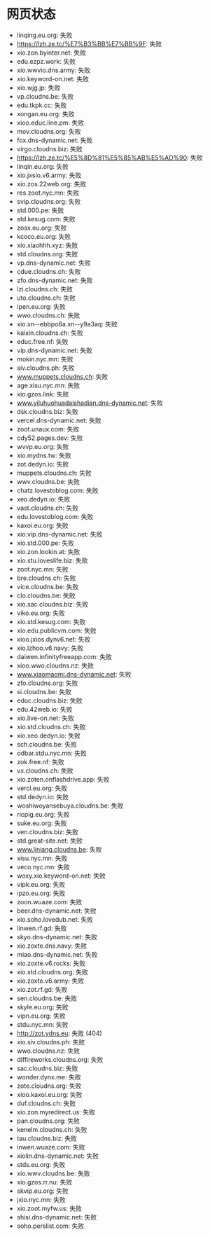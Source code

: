 # 网页状态
- linqing.eu.org: 失败
- https://lzh.ze.tc/%E7%B3%BB%E7%BB%9F: 失败
- xio.zon.byinter.net: 失败
- edu.ezpz.work: 失败
- xio.wwvio.dns.army: 失败
- xio.keyword-on.net: 失败
- xio.wjg.jp: 失败
- vp.cloudns.be: 失败
- edu.tkpk.cc: 失败
- xongan.eu.org: 失败
- xioo.educ.line.pm: 失败
- mov.cloudns.org: 失败
- fox.dns-dynamic.net: 失败
- virgo.cloudns.biz: 失败
- https://lzh.ze.tc/%E5%8D%81%E5%85%AB%E5%AD%90: 失败
- linqin.eu.org: 失败
- xio.jxsio.v6.army: 失败
- xio.zos.22web.org: 失败
- res.zoot.nyc.mn: 失败
- svip.cloudns.org: 失败
- std.000.pe: 失败
- std.kesug.com: 失败
- zosx.eu.org: 失败
- kcoco.eu.org: 失败
- xio.xiaohhh.xyz: 失败
- std.cloudns.org: 失败
- vp.dns-dynamic.net: 失败
- cdue.cloudns.ch: 失败
- zfo.dns-dynamic.net: 失败
- lzi.cloudns.ch: 失败
- uto.cloudns.ch: 失败
- ipen.eu.org: 失败
- wwo.cloudns.ch: 失败
- xio.xn--ebbpo8a.xn--y9a3aq: 失败
- kaixin.cloudns.ch: 失败
- educ.free.nf: 失败
- vip.dns-dynamic.net: 失败
- mokin.nyc.mn: 失败
- siv.cloudns.ph: 失败
- www.muppets.cloudns.ch: 失败
- age.xisu.nyc.mn: 失败
- xio.gzos.link: 失败
- www.yiluhuohuadaishadian.dns-dynamic.net: 失败
- dsk.cloudns.biz: 失败
- vercel.dns-dynamic.net: 失败
- zoot.unaux.com: 失败
- cdy52.pages.dev: 失败
- wvvp.eu.org: 失败
- xio.mydns.tw: 失败
- zot.dedyn.io: 失败
- muppets.cloudns.ch: 失败
- wwv.cloudns.be: 失败
- chatz.lovestoblog.com: 失败
- xeo.dedyn.io: 失败
- vast.cloudns.ch: 失败
- edu.lovestoblog.com: 失败
- kaxoi.eu.org: 失败
- xio.vip.dns-dynamic.net: 失败
- xio.std.000.pe: 失败
- xio.zon.lookin.at: 失败
- xio.stu.loveslife.biz: 失败
- zoot.nyc.mn: 失败
- bre.cloudns.ch: 失败
- vice.cloudns.be: 失败
- clo.cloudns.be: 失败
- xio.sac.cloudns.biz: 失败
- viko.eu.org: 失败
- xio.std.kesug.com: 失败
- xio.edu.publicvm.com: 失败
- xioo.jxios.dynv6.net: 失败
- xio.lzhoo.v6.navy: 失败
- daiwen.infinityfreeapp.com: 失败
- xioo.wwo.cloudns.nz: 失败
- www.xiaomaomi.dns-dynamic.net: 失败
- zfo.cloudns.org: 失败
- si.cloudns.be: 失败
- educ.cloudns.biz: 失败
- edu.42web.io: 失败
- xio.live-on.net: 失败
- xio.std.cloudns.ch: 失败
- xio.xeo.dedyn.io: 失败
- sch.cloudns.be: 失败
- odbar.stdu.nyc.mn: 失败
- zok.free.nf: 失败
- vx.cloudns.ch: 失败
- xio.zoten.onflashdrive.app: 失败
- vercl.eu.org: 失败
- std.dedyn.io: 失败
- woshiwoyansebuya.cloudns.be: 失败
- ricpig.eu.org: 失败
- suke.eu.org: 失败
- ven.cloudns.biz: 失败
- std.great-site.net: 失败
- www.liniang.cloudns.be: 失败
- xisu.nyc.mn: 失败
- veco.nyc.mn: 失败
- woxy.xio.keyword-on.net: 失败
- vipk.eu.org: 失败
- ipzo.eu.org: 失败
- zoon.wuaze.com: 失败
- beer.dns-dynamic.net: 失败
- xio.soho.lovedub.net: 失败
- linwen.rf.gd: 失败
- skyo.dns-dynamic.net: 失败
- xio.zoxte.dns.navy: 失败
- miao.dns-dynamic.net: 失败
- xio.zoxte.v6.rocks: 失败
- xio.std.cloudns.org: 失败
- xio.zoxte.v6.army: 失败
- xio.zot.rf.gd: 失败
- sen.cloudns.be: 失败
- skyle.eu.org: 失败
- vipn.eu.org: 失败
- stdu.nyc.mn: 失败
- http://zot.ydns.eu: 失败 (404)
- xio.siv.cloudns.ph: 失败
- wwo.cloudns.nz: 失败
- diffireworks.cloudns.org: 失败
- sac.cloudns.biz: 失败
- wonder.dynx.me: 失败
- zote.cloudns.org: 失败
- xioo.kaxoi.eu.org: 失败
- duf.cloudns.ch: 失败
- xio.zon.myredirect.us: 失败
- pan.cloudns.org: 失败
- kenelm.cloudns.ch: 失败
- tau.cloudns.biz: 失败
- inwen.wuaze.com: 失败
- xiolin.dns-dynamic.net: 失败
- stds.eu.org: 失败
- xio.wwv.cloudns.be: 失败
- xio.gzos.rr.nu: 失败
- skvip.eu.org: 失败
- jxio.nyc.mn: 失败
- xio.zoot.myfw.us: 失败
- shisi.dns-dynamic.net: 失败
- soho.perslist.com: 失败
